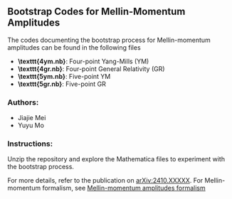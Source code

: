 ## Bootstrap Codes for Mellin-Momentum Amplitudes

The codes documenting the bootstrap process for Mellin-momentum amplitudes can be found in the following files

- **\texttt{4ym.nb}**: Four-point Yang-Mills (YM)
- **\texttt{4gr.nb}**: Four-point General Relativity (GR)
- **\texttt{5ym.nb}**: Five-point YM
- **\texttt{5gr.nb}**: Five-point GR

### Authors:
- Jiajie Mei
- Yuyu Mo

### Instructions:
Unzip the repository and explore the Mathematica files to experiment with the bootstrap process. 

For more details, refer to the publication on [arXiv:2410.XXXXX](#).
For Mellin-momentum formalism, see [Mellin-momentum amplitudes formalism](https://arxiv.org/pdf/2305.13894)
